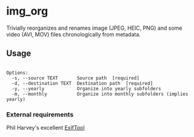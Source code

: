# img_org
Trivially reorganizes and renames image (JPEG, HEIC, PNG) and some video (AVI, MOV) files chronologically from metadata.

## Usage
```Usage: img_org.py [OPTIONS]

Options:
  -s, --source TEXT       Source path  [required]
  -d, --destination TEXT  Destination path  [required]
  -y, --yearly            Organize into yearly subfolders
  -m, --monthly           Organize into monthly subfolders (implies yearly)
```

### External requirements
Phil Harvey's excellent [ExifTool](https://www.sno.phy.queensu.ca/~phil/exiftool/)
